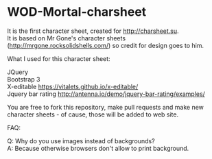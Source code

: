 # WOD-Mortal-charsheet

It is the first character sheet, created for http://charsheet.su.   
It is based on Mr Gone's character sheets (http://mrgone.rocksolidshells.com/) so credit for design goes to him.

What I used for this character sheet:

JQuery   
Bootstrap 3   
X-editable https://vitalets.github.io/x-editable/   
Jquery bar rating http://antenna.io/demo/jquery-bar-rating/examples/   

You are free to fork this repository, make pull requests and make new character sheets - of cause, those will be added to web site.

FAQ:


Q: Why do you use images instead of backgrounds?   
A: Because otherwise browsers don't allow to print background.   
